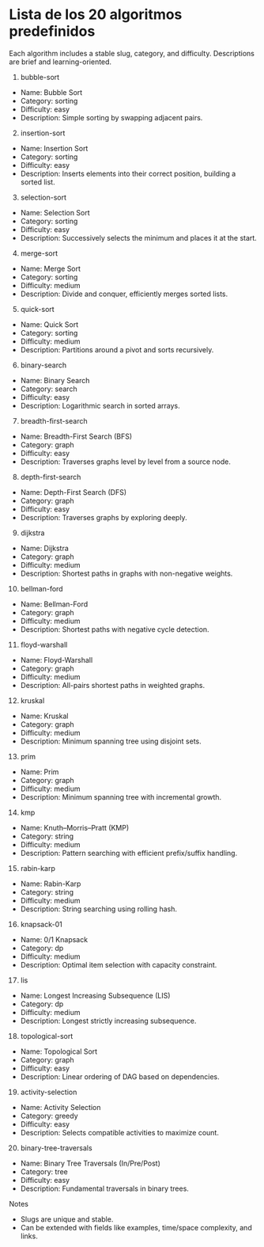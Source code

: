 # Lista de los 20 algoritmos predefinidos

Each algorithm includes a stable slug, category, and difficulty. Descriptions are brief and learning-oriented.

1) bubble-sort
- Name: Bubble Sort
- Category: sorting
- Difficulty: easy
- Description: Simple sorting by swapping adjacent pairs.

2) insertion-sort
- Name: Insertion Sort
- Category: sorting
- Difficulty: easy
- Description: Inserts elements into their correct position, building a sorted list.

3) selection-sort
- Name: Selection Sort
- Category: sorting
- Difficulty: easy
- Description: Successively selects the minimum and places it at the start.

4) merge-sort
- Name: Merge Sort
- Category: sorting
- Difficulty: medium
- Description: Divide and conquer, efficiently merges sorted lists.

5) quick-sort
- Name: Quick Sort
- Category: sorting
- Difficulty: medium
- Description: Partitions around a pivot and sorts recursively.

6) binary-search
- Name: Binary Search
- Category: search
- Difficulty: easy
- Description: Logarithmic search in sorted arrays.

7) breadth-first-search
- Name: Breadth-First Search (BFS)
- Category: graph
- Difficulty: easy
- Description: Traverses graphs level by level from a source node.

8) depth-first-search
- Name: Depth-First Search (DFS)
- Category: graph
- Difficulty: easy
- Description: Traverses graphs by exploring deeply.

9) dijkstra
- Name: Dijkstra
- Category: graph
- Difficulty: medium
- Description: Shortest paths in graphs with non-negative weights.

10) bellman-ford
- Name: Bellman-Ford
- Category: graph
- Difficulty: medium
- Description: Shortest paths with negative cycle detection.

11) floyd-warshall
- Name: Floyd-Warshall
- Category: graph
- Difficulty: medium
- Description: All-pairs shortest paths in weighted graphs.

12) kruskal
- Name: Kruskal
- Category: graph
- Difficulty: medium
- Description: Minimum spanning tree using disjoint sets.

13) prim
- Name: Prim
- Category: graph
- Difficulty: medium
- Description: Minimum spanning tree with incremental growth.

14) kmp
- Name: Knuth–Morris–Pratt (KMP)
- Category: string
- Difficulty: medium
- Description: Pattern searching with efficient prefix/suffix handling.

15) rabin-karp
- Name: Rabin-Karp
- Category: string
- Difficulty: medium
- Description: String searching using rolling hash.

16) knapsack-01
- Name: 0/1 Knapsack
- Category: dp
- Difficulty: medium
- Description: Optimal item selection with capacity constraint.

17) lis
- Name: Longest Increasing Subsequence (LIS)
- Category: dp
- Difficulty: medium
- Description: Longest strictly increasing subsequence.

18) topological-sort
- Name: Topological Sort
- Category: graph
- Difficulty: easy
- Description: Linear ordering of DAG based on dependencies.

19) activity-selection
- Name: Activity Selection
- Category: greedy
- Difficulty: easy
- Description: Selects compatible activities to maximize count.

20) binary-tree-traversals
- Name: Binary Tree Traversals (In/Pre/Post)
- Category: tree
- Difficulty: easy
- Description: Fundamental traversals in binary trees.

Notes
- Slugs are unique and stable.
- Can be extended with fields like examples, time/space complexity, and links.
